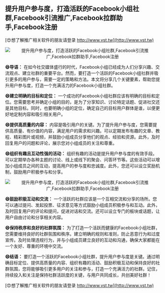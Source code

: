 ## **提升用户参与度，打造活跃的Facebook小组社群,Facebook引流推广,Facebook拉群助手,Facebook注册**

[😍想了解推广相关软件的朋友请登录 http://www.vst.tw](http://www.vst.tw)

 <center><img src="https://vst.tw/MP4/tuiguang/png/5.png" alt="提升用户参与度，打造活跃的Facebook小组社群,Facebook引流推广,Facebook拉群助手,Facebook注册"></center>

**😄导语：**
在如今社交媒体盛行的时代，Facebook小组已经成为人们分享兴趣、交流观点、建立社群的重要平台。然而，要打造一个活跃的Facebook小组社群并吸引更多的用户参与，需要一定的策略和方法。本文将分享几个关键要素，帮助您提升用户参与度，打造一个充满活力的Facebook小组社群。

**😄建立明确的目标和定位：**
一个成功的Facebook小组社群应该有明确的目标和定位。您需要思考并确定小组的目的，是为了分享知识、讨论特定话题、促进社交还是其他目标。同时，也要明确小组的定位，确定自己的目标用户群体是谁，以便更好地定制内容和吸引相关用户。

**😄提供高质量的内容：**
内容是吸引用户的关键。为了提升用户参与度，您需要提供高质量、有价值的内容，满足用户的需求和兴趣。可以定期发布有趣的文章、教程、精彩图片或视频，并鼓励小组成员分享他们的观点、经验和资源。此外，及时回复用户的问题和评论，展示您对小组成员的关注和尊重。

**😄组织有趣且互动性强的活动：**
组织有趣的活动是提升用户参与度的有效手段。可以定期举办各种主题的讨论、线上或线下的聚会、问答环节等。这些活动可以增加小组成员之间的互动，提高用户的参与度和忠诚度。此外，您还可以设立奖励机制，鼓励用户积极参与和分享。

 <center><img src="https://vst.tw/MP4/tuiguang/png/4.png" alt="提升用户参与度，打造活跃的Facebook小组社群,Facebook引流推广,Facebook拉群助手,Facebook注册"></center>

**😄鼓励积极互动和交流：**
一个活跃的社群应该是一个互相交流和分享的场所。您可以通过提问、发起投票、征求意见等方式鼓励小组成员积极参与和互动。此外，及时回复用户的评论和提问，促进对话和交流。还可以设立专门的板块或话题，让用户自由讨论和分享相关内容。

**😄保持秩序和良好的社群氛围：**
为了打造一个活跃而健康的Facebook小组社群，您需要维持良好的社群氛围和秩序。建立明确的规则和准则，防止恶意行为和过度宣传。及时处理违规行为，并与小组成员建立良好的互动和沟通，确保大家都能在一个友好、尊重的环境中交流。

**😄结语：**
要打造一个活跃的Facebook小组社群，提升用户参与度是关键。通过明确目标定位、提供高质量的内容、组织有趣的活动、鼓励积极互动和保持良好的社群氛围，您将能够吸引更多用户的关注和参与，打造一个充满活力的社群。记住，持续投入和关注是保持社群活跃度的关键，与用户共同成长，共创美好社群！

[😍想了解推广相关软件的朋友请登录 http://www.vst.tw](http://www.vst.tw)



